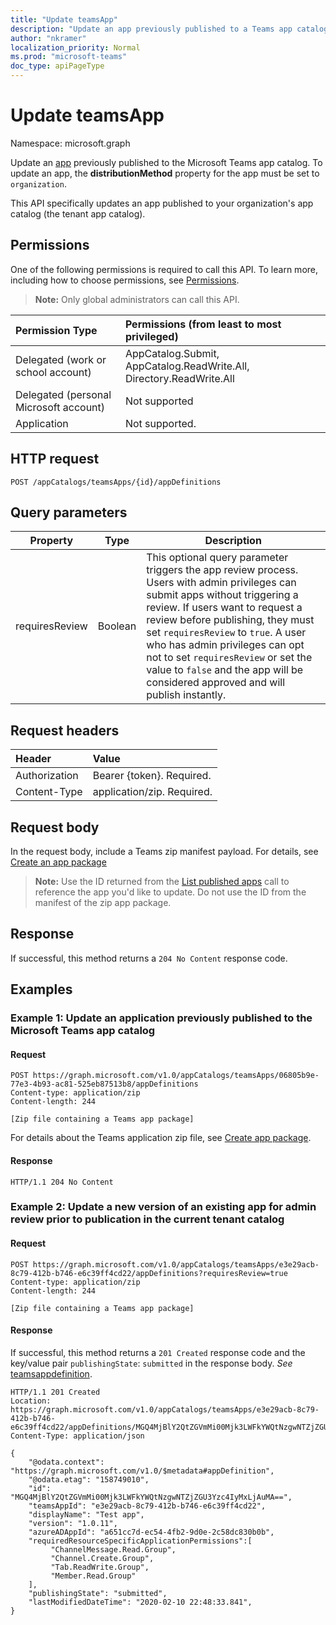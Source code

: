 ```yaml
---
title: "Update teamsApp"
description: "Update an app previously published to a Teams app catalog. "
author: "nkramer"
localization_priority: Normal
ms.prod: "microsoft-teams"
doc_type: apiPageType
---
```


# Update teamsApp

Namespace: microsoft.graph

Update an [app](../resources/teamsapp.md) previously published to the Microsoft Teams app catalog. To update an app, the **distributionMethod** property for the app must be set to `organization`.

This API specifically updates an app published to your organization's app catalog (the tenant app catalog).

## Permissions

One of the following permissions is required to call this API. To learn more, including how to choose permissions, see [Permissions](/graph/permissions-reference).

>**Note:** Only global administrators can call this API.

| Permission Type                        | Permissions (from least to most privileged)|
|:----------------------------------     |:-------------|
| Delegated (work or school account)     | AppCatalog.Submit, AppCatalog.ReadWrite.All, Directory.ReadWrite.All |
| Delegated (personal Microsoft account) | Not supported|
| Application                            | Not supported. |

## HTTP request

<!-- { "blockType": "ignored" } -->

```http
POST /appCatalogs/teamsApps/{id}/appDefinitions
```

## Query parameters

|Property|Type|Description|
|----|----|----|
|requiresReview| Boolean | This optional query parameter triggers the app review process. Users with admin privileges can submit apps without triggering a review. If users want to request a review before publishing, they must set  `requiresReview` to `true`. A user who has admin privileges can opt not to set `requiresReview` or set the value to `false`  and the app will be considered approved and will publish instantly.|

## Request headers

| Header        | Value           |
|:--------------|:--------------  |
| Authorization | Bearer {token}. Required.  |
| Content-Type  | application/zip. Required. |

## Request body

In the request body, include a Teams zip manifest payload. For details, see [Create an app package](/microsoftteams/platform/concepts/apps/apps-package)

>**Note:** Use the ID returned from the [List published apps](./appcatalogs-list-teamsapps.md) call to reference the app you'd like to update. Do not use the ID from the manifest of the zip app package.

## Response

If successful, this method returns a `204 No Content` response code.

## Examples

### Example 1: Update an application previously published to the Microsoft Teams app catalog

#### Request

<!-- { "blockType": "ignored" } -->

```http
POST https://graph.microsoft.com/v1.0/appCatalogs/teamsApps/06805b9e-77e3-4b93-ac81-525eb87513b8/appDefinitions
Content-type: application/zip
Content-length: 244

[Zip file containing a Teams app package]
```

For details about the Teams application zip file, see [Create app package](/microsoftteams/platform/concepts/apps/apps-package).
<!-- markdownlint-disable MD024 -->

#### Response

```http
HTTP/1.1 204 No Content
```

### Example 2: Update a new version of an existing app for admin review prior to publication in the current tenant catalog

#### Request

<!-- markdownlint-disable MD034 -->

<!-- {
  "blockType": "request",
  "name": "update_teamsapp"
}-->

```http
POST https://graph.microsoft.com/v1.0/appCatalogs/teamsApps/e3e29acb-8c79-412b-b746-e6c39ff4cd22/appDefinitions?requiresReview=true
Content-type: application/zip
Content-length: 244

[Zip file containing a Teams app package]
```

<!-- markdownlint-disable MD024 -->

#### Response

If successful, this method returns a `201 Created` response code and the key/value pair `publishingState`: `submitted` in the response body. *See* [teamsappdefinition](../resources/teamsappdefinition.md).

<!-- {
  "blockType": "response",
  "@odata.type": "microsoft.graph.teamsApp",
  "truncated": true
} -->

```http
HTTP/1.1 201 Created
Location: https://graph.microsoft.com/v1.0/appCatalogs/teamsApps/e3e29acb-8c79-412b-b746-e6c39ff4cd22/appDefinitions/MGQ4MjBlY2QtZGVmMi00Mjk3LWFkYWQtNzgwNTZjZGU3Yzc4IyMxLjAuMA==
Content-Type: application/json

{
    "@odata.context": "https://graph.microsoft.com/v1.0/$metadata#appDefinition",
    "@odata.etag": "158749010",
    "id": "MGQ4MjBlY2QtZGVmMi00Mjk3LWFkYWQtNzgwNTZjZGU3Yzc4IyMxLjAuMA==",
    "teamsAppId": "e3e29acb-8c79-412b-b746-e6c39ff4cd22",
    "displayName": "Test app",
    "version": "1.0.11",
    "azureADAppId": "a651cc7d-ec54-4fb2-9d0e-2c58dc830b0b",
    "requiredResourceSpecificApplicationPermissions":[
         "ChannelMessage.Read.Group",
         "Channel.Create.Group",
         "Tab.ReadWrite.Group",
         "Member.Read.Group"
    ],
    "publishingState": "submitted",
    "lastModifiedDateTime": "2020-02-10 22:48:33.841",
}
```
